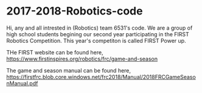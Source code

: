 # 2017-2018-Robotics-code

Hi, any and all intrested in (Robotics) team 6531's code.
We are a group of high school students begining our second year participating in the FIRST Robotics Competition.
This year's competiton is called FIRST Power up.

THe FIRST website can be found here, https://www.firstinspires.org/robotics/frc/game-and-season

The game and season manual can be found here, https://firstfrc.blob.core.windows.net/frc2018/Manual/2018FRCGameSeasonManual.pdf
